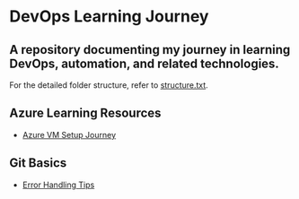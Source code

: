 # DevOps Learning Journey
## A repository documenting my journey in learning DevOps, automation, and related technologies.

For the detailed folder structure, refer to [structure.txt](structure.txt).

## Azure Learning Resources

- [Azure VM Setup Journey](azure-dev-associate/azure-vm-setup-journey.md)

## Git Basics

- [Error Handling Tips](git-basics/error-handling-tips.md)

